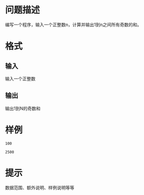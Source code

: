 
# 问题描述

编写⼀个程序，输⼊⼀个正整数n，计算并输出1到n之间所有奇数的和。

# 格式

## 输入

输入一个正整数

## 输出

输出1到N的奇数和

# 样例

```input1
100
```

```output1
2500
```

# 提示

数据范围、额外说明、样例说明等等

